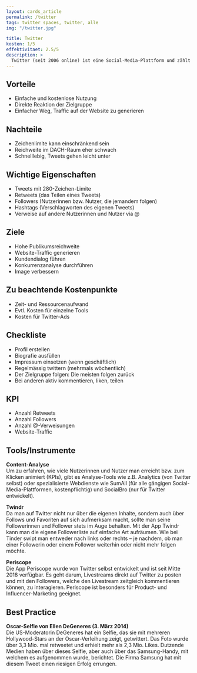 ```yaml
---
layout: cards_article
permalink: /twitter
tags: twitter spaces, twitter, alle
img: "/twitter.jpg"

title: Twitter
kosten: 1/5
effektivitaet: 2.5/5
description: >
  Twitter (seit 2006 online) ist eine Social-Media-Plattform und zählt weltweit 330 Mio. aktive Nutzerinnen und Nutzer. Sie muss sich jedoch mit sinkenden Nutzerzahlen und geringerer Popularität in Europa auseinandersetzen. Angemeldete Nutzerinnen und Nutzer können kostenlos Kurznachrichten, Bilder und Kurzvideos verbreiten. Mittels Hashtags sowie durch Verweise auf andere Nutzerinnen und Nutzer kann eine grössere Reichweite erzielt werden. Die Personen werden ganz gezielt angesprochen. Mit eingebetteten Links kann auf eigene Websites/Blogs aufmerksam gemacht werden. Ebenfalls möglich ist die Schaltung von Ads.
---
```


## Vorteile

- Einfache und kostenlose Nutzung
- Direkte Reaktion der Zielgruppe
- Einfacher Weg, Traffic auf der Website zu generieren

## Nachteile

- Zeichenlimite kann einschränkend sein
- Reichweite im DACH-Raum eher schwach
- Schnelllebig, Tweets gehen leicht unter

## Wichtige Eigenschaften

- Tweets mit 280-Zeichen-Limite
- Retweets (das Teilen eines Tweets)
- Followers (Nutzerinnen bzw. Nutzer, die jemandem folgen)
- Hashtags (Verschlagworten des eigenen Tweets)
- Verweise auf andere Nutzerinnen und Nutzer via @

## Ziele

- Hohe Publikumsreichweite
- Website-Traffic generieren
- Kundendialog führen
- Konkurrenzanalyse durchführen
- Image verbessern

## Zu beachtende Kostenpunkte

- Zeit- und Ressourcenaufwand
- Evtl. Kosten für einzelne Tools
- Kosten für Twitter-Ads

## Checkliste

- Profil erstellen
- Biografie ausfüllen
- Impressum einsetzen (wenn geschäftlich)
- Regelmässig twittern (mehrmals wöchentlich)
- Der Zielgruppe folgen: Die meisten folgen zurück
- Bei anderen aktiv kommentieren, liken, teilen

## KPI

- Anzahl Retweets
- Anzahl Followers
- Anzahl @-Verweisungen
- Website-Traffic

## Tools/Instrumente

**Content-Analyse**  
Um zu erfahren, wie viele Nutzerinnen und Nutzer man erreicht bzw. zum Klicken animiert (KPIs), gibt es Analyse-Tools wie z.B. Analytics (von Twitter selbst) oder spezialisierte Webdienste wie SumAll (für alle gängigen Social-Media-Plattformen, kostenpflichtig) und SocialBro (nur für Twitter entwickelt).

**Twindr**  
Da man auf Twitter nicht nur über die eigenen Inhalte, sondern auch über Follows und Favoriten auf sich aufmerksam macht, sollte man seine Followerinnen und Follower stets im Auge behalten. Mit der App Twindr kann man die eigene Followerliste auf einfache Art aufräumen. Wie bei Tinder swipt man entweder nach links oder rechts – je nachdem, ob man einer Followerin oder einem Follower weiterhin oder nicht mehr folgen möchte.

**Periscope**  
Die App Periscope wurde von Twitter selbst entwickelt und ist seit Mitte 2018 verfügbar. Es geht darum, Livestreams direkt auf Twitter zu posten und mit den Followers, welche den Livestream zeitgleich kommentieren können, zu interagieren. Periscope ist besonders für Product- und Influencer-Marketing geeignet.

## Best Practice

**Oscar-Selfie von Ellen DeGeneres (3. März 2014)**  
Die US-Moderatorin DeGeneres hat ein Selfie, das sie mit mehreren Hollywood-Stars an der Oscar-Verleihung zeigt, getwittert. Das Foto wurde über 3,3 Mio. mal retweetet und erhielt mehr als 2,3 Mio. Likes. Dutzende Medien haben über dieses Selfie, aber auch über das Samsung-Handy, mit welchem es aufgenommen wurde, berichtet. Die Firma Samsung hat mit diesem Tweet einen riesigen Erfolg errungen.

